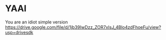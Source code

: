 # YAAI
You are an idiot simple version
https://drive.google.com/file/d/1jb39IwDzz_ZOR7xIsJ_4Blo4zdFhoeFu/view?usp=drivesdk
